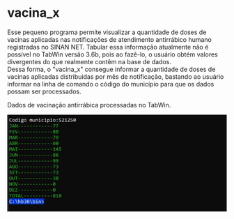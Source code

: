 # vacina_x  
Esse pequeno programa permite visualizar a quantidade de doses de vacinas aplicadas nas notificações de atendimento antirrábico humano registradas no SINAN NET. Tabular essa informação atualmente não é possível no TabWin versão 3.6b, pois ao fazê-lo, o usuário obtém valores divergentes do que realmente contêm na base de dados.  
Dessa forma, o "vacina_x" consegue informar a quantidade de doses de vacinas aplicadas distribuidas por mês de notificação, bastando ao usuário informar na linha de comando o código do município para que os dados possam ser processados.  

Dados de vacinação antirrábica processadas no TabWin.  
  
![x](/img/image1.jpg)
